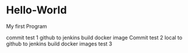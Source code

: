 # Hello-World
 My first Program

commit test 1 github to jenkins build docker image
Commit test 2 local to github to jenkins build docker images
test 3